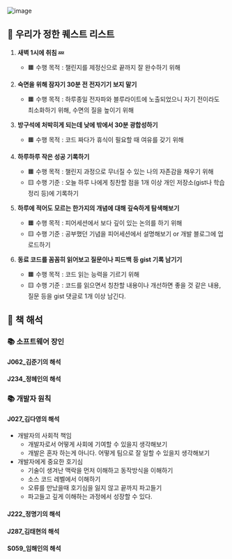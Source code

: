 ![image](https://i.pinimg.com/originals/d1/42/d8/d142d89bfa82d392ecac4455354fce32.jpg)

## 💬 우리가 정한 퀘스트 리스트

1. **새벽 1시에 취침 💤**
   - 🟧 수행 목적 : 챌린지를 제정신으로 끝까지 잘 완수하기 위해
     
2. **숙면을 위해 잠자기 30분 전 전자기기 보지 말기**
   - 🟧 수행 목적 : 하루종일 전자파와 블루라이트에 노출되었으니 자기 전이라도 최소화하기 위해, 수면의 질을 높이기 위해
     
3. **방구석에 처박히게 되는데 낮에 밖에서 30분 광합성하기**
   - 🟧 수행 목적 : 코드 짜다가 휴식이 필요할 때 여유를 갖기 위해
     
4. **하루하루 작은 성공 기록하기**
   - 🟧 수행 목적 : 챌린지 과정으로 무너질 수 있는 나의 자존감을 채우기 위해
   - 🟨 수행 기준 : 오늘 하루 나에게 칭찬할 점을 1개 이상 개인 저장소(gist나 학습정리 등)에 기록하기
   
5. **하루에 적어도 모르는 한가지의 개념에 대해 깊숙하게 탐색해보기**
    - 🟧 수행 목적 : 피어세션에서 보다 깊이 있는 논의를 하기 위해
    - 🟨 수행 기준 : 공부했던 기념을 피어세션에서 설명해보기 or 개발 블로그에 업로드하기
      
6. **동료 코드를 꼼꼼히 읽어보고 질문이나 피드백 등 gist 기록 남기기**
   - 🟧 수행 목적 : 코드 읽는 능력을 기르기 위해
   - 🟨 수행 기준 : 코드를 읽으면서 칭찬할 내용이나 개선하면 좋을 것 같은 내용, 질문 등을 gist 댓글로 1개 이상 남긴다.

## 📖 책 해석

### 📚 소프트웨어 장인

#### J062_김준기의 해석


#### J234_정헤인의 해석


### 📚 개발자 원칙

#### J027_김다영의 해석
- 개발자의 사회적 책임 
    - 개발자로서 어떻게 사회에 기여할 수 있을지 생각해보기
    - 개발은 혼자 하는게 아니다. 어떻게 팀으로 잘 일할 수 있을지 생각해보기
- 개발자에게 중요한 호기심
    - 기술이 생겨난 맥락을 먼저 이해하고 동작방식을 이해하기
    - 소스 코드 레벨에서 이해하기
    - 오류를 만났을때 호기심을 잃지 않고 끝까지 파고들기
    - 파고들고 깊게 이해하는 과정에서 성장할 수 있다. 

#### J222_정명기의 해석

#### J287_김태현의 해석

#### S059_임해인의 해석


